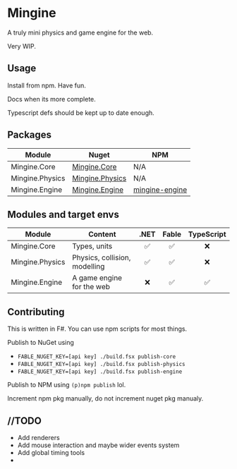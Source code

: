 # Mingine
A truly mini physics and game engine for the web.

Very WIP.

## Usage

Install from npm. Have fun.

Docs when its more complete.

Typescript defs should be kept up to date enough.

## Packages
 | Module          | Nuget                                                         | NPM                                             |
|-----------------|---------------------------------------------------------------|-------------------------------------------------|
| Mingine.Core    | [Mingine.Core](https://nuget.org/packages/Mingine.Core)       | N/A                                             |
 | Mingine.Physics | [Mingine.Physics](https://nuget.org/packages/Mingine.Physics) | N/A                                             |
 | Mingine.Engine  | [Mingine.Engine](https://nuget.org/packages/Mingine.Engine)   | [mingine-engine](https://npm.im/mingine-engine) |

## Modules and target envs
| Module          | Content                       | .NET | Fable | TypeScript |
|-----------------|-------------------------------|:----:|:-----:|:----------:|
| Mingine.Core    | Types, units                  |  ✅   |   ✅   |     ❌      |
| Mingine.Physics | Physics, collision, modelling |  ✅   |   ✅   |     ❌      |
| Mingine.Engine  | A game engine for the web     |  ❌   |   ✅   |     ✅      |

## Contributing

This is written in F#. You can use npm scripts for most things.

Publish to NuGet using
 - `FABLE_NUGET_KEY=[api key] ./build.fsx publish-core`
 - `FABLE_NUGET_KEY=[api key] ./build.fsx publish-physics`
 - `FABLE_NUGET_KEY=[api key] ./build.fsx publish-engine`

Publish to NPM using `(p)npm publish` lol.

Increment npm pkg manually, do not increment nuget pkg manualy.

## //TODO

 - Add renderers
 - Add mouse interaction and maybe wider events system
 - Add global timing tools
 - 